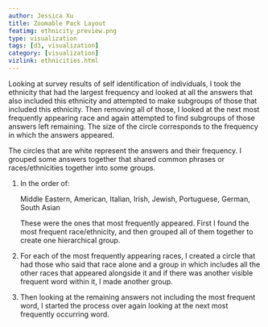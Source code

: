 ```yaml
---
author: Jessica Xu
title: Zoomable Pack Layout
featimg: ethnicity_preview.png
type: visualization
tags: [d3, visualization] 
category: [visualization]
vizlink: ethnicities.html
---
```

Looking at survey results of self identification of individuals, I took the ethnicity that had the largest frequency and looked at all the answers that also included this ethnicity and attempted to make subgroups of those that included this ethnicity. Then removing all of those, I looked at the next most frequently appearing race and again attempted to find subgroups of those answers left remaining. The size of the circle corresponds to the frequency in which the answers appeared. 

The circles that are white represent the answers and their frequency. I grouped some answers together that shared common phrases or races/ethnicities together into some groups. 

1. In the order of:


	Middle Eastern, American, Italian, Irish, Jewish, Portuguese, German, South Asian


	These were the ones that most frequently appeared. First I found the most frequent race/ethnicity, and then grouped all of them together to create one hierarchical group.

2. For each of the most frequently appearing races, I created a circle that had those who said that race alone and a group in which includes all the other races that appeared alongside it and if there was another visible frequent word within it, I made another group. 

3. Then looking at the remaining answers not including the most frequent word, I started the process over again looking at the next most frequently occurring word. 